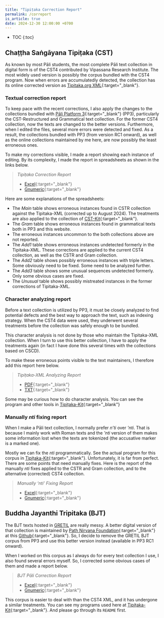 ```yaml
---
title: "Tipiṭaka Correction Report"
permalink: /correport
is_article: true
date: 2024-12-30 12:00:00 +0700
---
```


- TOC
{:toc}

## Chaṭṭha Saṅgāyana Tipiṭaka (CST)

As known by most Pāli students, the most complete Pāli text collection in digital form is of the CST4 contributed by Vipassana Research Institute. The most widely used version is possibly the corpus bundled with the CST4 program. Now when errors are accumulatedly detected, the collection has its online corrected version as [Tipitaka.org XML](https://github.com/vipassanatech/tipitaka-xml){:target="\_blank"}.

### Textual correction report

To keep pace with the recent corrections, I also apply the changes to the collections bundled with [Pāli Platform 3](/platform3){:target="\_blank"} (PP3), particularly the CST-Restructured and Grammatical text collection. For the former CST4 collection, now the texts are changed to the better versions. Furthermore, when I edited the files, several more errors were detected and fixed. As a result, the collections bundled with PP3 (from version RC1 onward), as well as the online collections maintained by me here, are now possibly the least erroneous ones.

To make my corrections visible, I made a report showing each instance of editing. By its complexity, I made the report in spreadsheets as shown in the links below.

> *Tipiṭaka Correction Report*
> - [Excel](https://raw.githubusercontent.com/bhaddacak/tipitaka-kit/main/cst4/tipitaka_correction_report.xlsx){:target="\_blank"}
> - [Gnumeric](https://raw.githubusercontent.com/bhaddacak/tipitaka-kit/main/cst4/tipitaka_correction_report.gnumeric){:target="\_blank"}

Here are some explanations of the spreadsheets:
- The *Main* table shows erroneous instances found in CSTR collection against the Tipitaka-XML (corrected up to August 2024). The treatments are also applied to the collection of [CST-Kit](/cstpage){:target="\_blank"}.
- The *Gram* table shows erroneous instances found in grammatical texts both in PP3 and this website.
- The erroneous instances uncommon to the both collections above are not reported.
- The *Add1* table shows erroneous instances undetected formerly in the Tipitaka-XML. These corrections are applied to the current CST4 collection, as well as the CSTR and Gram collection.
- The *Add2* table shows possibly erroneous instances with triple letters. Some obviously need to be fixed. Some need to be analyzed further.
- The *Add3* table shows some unusual sequences undetected formerly. Only some obvious cases are fixed.
- The *Unusual* table shows possibly mistreated instances in the former corrections of Tipitaka-XML.

### Character analyzing report

Before a text collection is utilized by PP3, it must be closely analyzed to find potential defects and the best way to approach the text, such as indexing strategy. When the CST4 data were used, they underwent several treatments before the collection was safely enough to be bundled.

This character analysis is not done by those who maintain the Tipitaka-XML collection. When I turn to use this better collection, I have to apply the treatments again (in fact I have done this several times with the collections based on CSCD).

To make these erroneous points visible to the text maintainers, I therefore add this report here below.

> *Tipiṭaka-XML Analyzing Report*
> - [PDF](https://raw.githubusercontent.com/bhaddacak/tipitaka-kit/main/cst4/tipitaka-xml_analyzing_report.pdf){:target="\_blank"}
> - [TXT](https://raw.githubusercontent.com/bhaddacak/tipitaka-kit/main/cst4//tipitaka-xml_analyzing_report.txt){:target="\_blank"}

Some may be curious how to do character analysis. You can see the program and other tools in [Tipiṭaka-Kit](https://github.com/bhaddacak/tipitaka-kit/){:target="\_blank"}

### Manually *nti* fixing report

When I make a Pāli text collection, I normally prefer *n’ti* over *’nti*. That is because I mainly work with Roman texts and the *’nti* version of them makes some information lost when the texts are tokenized (the accusative marker is a marked one).

Mostly we can fix the *nti* programmatically. See the actual program for this corpus in [Tipiṭaka-Kit](https://github.com/bhaddacak/tipitaka-kit/cst4){:target="\_blank"}. Unfortunately, it is far from perfect. There are some points that need manually fixes. Here is the report of the manually *nti* fixes applied to the CSTR and Gram collection, and to the alternative (corrected) CST4 collection.

> *Manually ‘nti’ Fixing Report*
> - [Excel](https://raw.githubusercontent.com/bhaddacak/tipitaka-kit/main/cst4/manually_nti_fixing_report.xlsx){:target="\_blank"}
> - [Gnumeric](https://raw.githubusercontent.com/bhaddacak/tipitaka-kit/main/cst4/manually_nti_fixing_report.gnumeric){:target="\_blank"}

## Buddha Jayanthi Tripitaka (BJT)

The BJT texts hosted in [GRETIL](http://gretil.sub.uni-goettingen.de/gretil.htm) are really messy. A better digital version of that collection is maintained by [Path Nirvana Foundation](https://pathnirvana.org){:target="\_blank"} at this [Github](https://github.com/pathnirvana/tipitaka.lk/tree/master/public/static/text){:target="\_blank"}. So, I decide to remove the GRETIL BJT corpus from PP3 and use this better version instead (available in PP3 RC1 onward).

When I worked on this corpus as I always do for every text collection I use, I also found several errors myself. So, I corrected some obvious cases of them and made a report below.

> *BJT Pāli Correction Report*
> - [Excel](https://raw.githubusercontent.com/bhaddacak/tipitaka-kit/main/bjt/bjt_pali_correction_report.xlsx){:target="\_blank"}
> - [Gnumeric](https://raw.githubusercontent.com/bhaddacak/tipitaka-kit/main/bjt/bjt_pali_correction_report.gnumeric){:target="\_blank"}

This corpus is easier to deal with than the CST4 XML, and it has undergone a similar treatments. You can see my programs used here at [Tipiṭaka-Kit](https://github.com/bhaddacak/tipitaka-kit){:target="\_blank"}. And please go through its `README` first.
